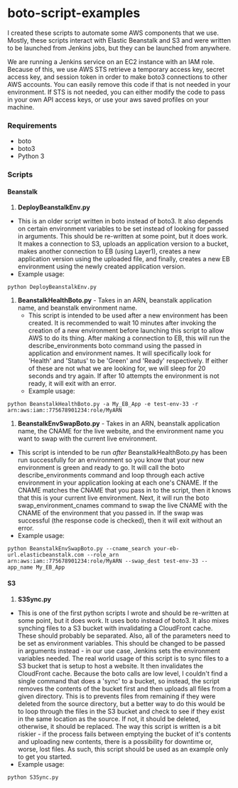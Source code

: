 # boto-script-examples

I created these scripts to automate some AWS components that we use. Mostly, these scripts interact with Elastic Beanstalk and S3
and were written to be launched from Jenkins jobs, but they can be launched from anywhere.

We are running a Jenkins service on an EC2 instance with an IAM role. Because of this, we use AWS STS retrieve a temporary access key, secret access key, and session token in order to make boto3 connections to other AWS accounts. You can easily remove this code if that is not needed in your environment. If STS is not needed, you can either modify the code to pass in your own API access keys, or use your aws saved profiles on your machine. 

### Requirements
* boto
* boto3
* Python 3

### Scripts

#### Beanstalk
1. **DeployBeanstalkEnv.py** 
  * This is an older script written in boto instead of boto3. It also depends on certain environment variables to be set instead of looking for passed in arguments. This should be re-written at some point, but it does work. It makes a connection to S3, uploads an application version to a bucket, makes another connection to EB (using Layer1), creates a new application version using the uploaded file, and finally, creates a new EB environment using the newly created application version.
  * Example usage:
  ```Batchfile
  python DeployBeanstalkEnv.py
  ```
1. **BeanstalkHealthBoto.py** - Takes in an ARN, beanstalk application name, and beanstalk environment name. 
   * This script is intended to be used after a new environment has been created. It is recommended to wait 10 minutes after invoking the creation of a new environment before launching this script to allow AWS to do its thing. After making a connection to EB, this will run the describe_environments boto command using the passed in application and environment names. It will specifically look for 'Health' and 'Status' to be 'Green' and 'Ready' respectively. If either of these are not what we are looking for, we will sleep for 20 seconds and try again. If after 10 attempts the environment is not ready, it will exit with an error.
   * Example usage:  
  ```Batchfile 
  python BeanstalkHealthBoto.py -a My_EB_App -e test-env-33 -r arn:aws:iam::775678901234:role/MyARN
  ```
1. **BeanstalkEnvSwapBoto.py** - Takes in an ARN, beanstalk application name, the CNAME for the live website, and the environment name you want to swap with the current live environment.
  * This script is intended to be run *after* BeanstalkHealthBoto.py has been run successfully for an environment so you know that your new environment is green and ready to go. It will call the boto describe_environments command and loop through each active environment in your application looking at each one's CNAME. If the CNAME matches the CNAME that you pass in to the script, then it knows that this is your current live environment. Next, it will run the boto swap_environment_cnames command to swap the live CNAME with the CNAME of the environment that you passed in. If the swap was successful (the response code is checked), then it will exit without an error.
  * Example usage:
  ```Batchfile
  python BeanstalkEnvSwapBoto.py --cname_search your-eb-url.elasticbeanstalk.com --role_arn arn:aws:iam::775678901234:role/MyARN --swap_dest test-env-33 --app_name My_EB_App
  ```
  
#### S3
1. **S3Sync.py** 
  * This is one of the first python scripts I wrote and should be re-written at some point, but it does work. It uses boto instead of boto3. It also mixes synching files to a S3 bucket with invalidating a CloudFront cache. These should probably be separated. Also, all of the parameters need to be set as environment variables. This should be changed to be passed in arguments instead - in our use case, Jenkins sets the environment variables needed. The real world usage of this script is to sync files to a S3 bucket that is setup to host a website. It then invalidates the CloudFront cache. Because the boto calls are low level, I couldn't find a single command that does a 'sync' to a bucket, so instead, the script removes the contents of the bucket first and then uploads all files from a given directory. This is to prevents files from remaining if they were deleted from the source directory, but a better way to do this would be to loop through the files in the S3 bucket and check to see if they exist in the same location as the source. If not, it should be deleted, otherwise, it should be replaced. The way this script is written is a bit riskier - if the process fails between emptying the bucket of it's contents and uploading new contents, there is a possibility for downtime or, worse, lost files. As such, this script should be used as an example only to get you started.
  * Example usage:
  ```Batchfile
  python S3Sync.py
  ```
  
